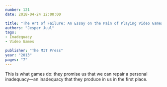 ```yaml
---
number: 121
date: 2018-04-24 12:00:00

title: "The Art of Failure: An Essay on the Pain of Playing Video Games"
authors: "Jesper Juul"
tags:
- Inadequacy
- Video Games

publisher: "The MIT Press"
year: "2013"
pages: "7"
---
```


This is what games do: they promise us that we can repair a personal inadequacy—an inadequacy that they produce in us in the first place.
